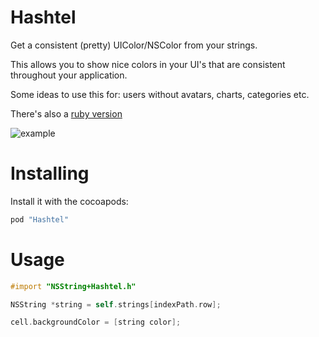# Hashtel

Get a consistent (pretty) UIColor/NSColor from your strings.

This allows you to show nice colors in your UI's that are consistent throughout your application.

Some ideas to use this for: users without avatars, charts, categories etc.

There's also a [ruby version](https://github.com/jurre/hashtel)

![example](https://raw.github.com/jurre/hashtel-objc/master/img/example.png)

# Installing

Install it with the cocoapods:

```ruby
pod "Hashtel"
```

# Usage
```objective-c
#import "NSString+Hashtel.h"

NSString *string = self.strings[indexPath.row];

cell.backgroundColor = [string color];
```
